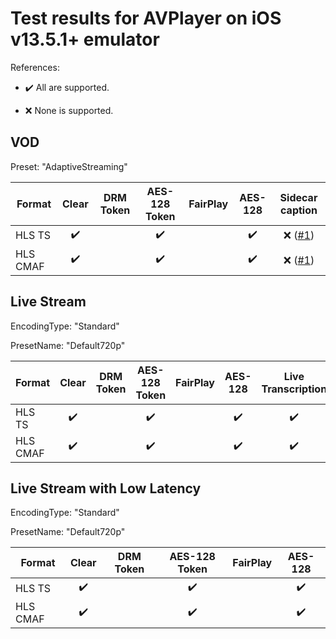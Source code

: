 # Test results for AVPlayer on iOS v13.5.1+ emulator

References:

- ✔️ All are supported.

- ❌ None is supported.


## VOD

Preset: "AdaptiveStreaming"

| Format | Clear | DRM Token | AES-128 Token | FairPlay | AES-128 | Sidecar caption |
| ------ | :---: | :-------: | :-----------: | :------: | :-----: | :-------------: |
| HLS TS |  ✔️    |           |      ✔️       |          |    ✔️      | ❌ ([#1](issues.md#issue-1)) |
| HLS CMAF |  ✔️  |           |    ✔️         |          |     ✔️     |   ❌ ([#1](issues.md#issue-1))  |



## Live Stream

EncodingType: "Standard"

PresetName: "Default720p"

| Format | Clear | DRM Token | AES-128 Token | FairPlay | AES-128 | Live Transcription |
| --------- | :---: | :---: | :----------------------------------------------------------: | :----------------------------------------------------------: | :---: | :---: |
| HLS TS    |  ✔️    |           |     ✔️        |          |     ✔️    | ✔️      |
| HLS CMAF  |  ✔️   |           |      ✔️      |          |  ✔️      |   ✔️     |



## Live Stream with Low Latency

EncodingType: "Standard"

PresetName: "Default720p"

| Format | Clear | DRM Token | AES-128 Token | FairPlay | AES-128 |
| --------- | :---: | :---: | :----------------------------------------------------------: | :----------------------------------------------------------: | :------: |
| HLS TS    |   ✔️   |           |      ✔️        |          |    ✔️     |
| HLS CMAF  |   ✔️   |           |      ✔️        |          |    ✔️     |
